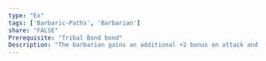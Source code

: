```yaml
---
type: "Ex"
tags: ['Barbaric-Paths', 'Barbarian']
share: "FALSE"
Prerequisite: "Tribal Bond bond"
Description: "The barbarian gains an additional +2 bonus on attack and damage rolls against a creature he is flanking with an ally."
---
```

